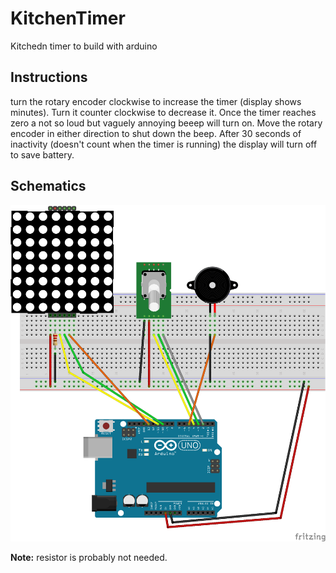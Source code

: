 # KitchenTimer

Kitchedn timer to build with arduino

## Instructions

turn the rotary encoder clockwise to increase the timer (display shows minutes). 
Turn it counter clockwise to decrease it.
Once the timer reaches zero a not so loud but vaguely annoying beeep will turn on. 
Move the rotary encoder in either direction to shut down the beep.
After 30 seconds of inactivity (doesn't count when the timer is running) the display will turn off to save battery.

## Schematics

 ![Schematics](/schematics.png)

**Note:** resistor is probably not needed.